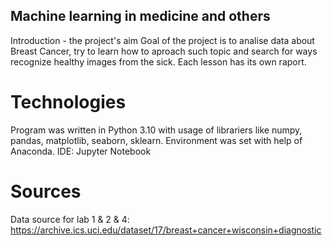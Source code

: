 ## Machine learning in medicine and others
Introduction - the project's aim
Goal of the project is to analise data about Breast Cancer, try to learn how to aproach such topic and search for ways recognize healthy images from the sick.
Each lesson has its own raport.

# Technologies
Program was written in Python 3.10 with usage of librariers like numpy, pandas, matplotlib, seaborn, sklearn.
Environment was set with help of Anaconda. 
IDE: Jupyter Notebook 

# Sources
Data source for lab 1 & 2 & 4: 
https://archive.ics.uci.edu/dataset/17/breast+cancer+wisconsin+diagnostic